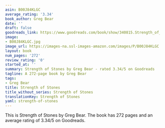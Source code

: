 ```yaml
---
asin: B00J84KLGC
average_rating: '3.34'
book_author: Greg Bear
date: ''
draft: false
goodreads_link: https://www.goodreads.com/book/show/340815.Strength_of_Stones
image:
- B00J84KLGC.jpg
image_url: https://images-na.ssl-images-amazon.com/images/P/B00J84KLGC.01._SCLZZZZZZZ.jpg
layout: book
num_pages: '272'
review_rating: '0'
started_at: ''
summary: Strength of Stones by Greg Bear - rated 3.34/5 on Goodreads
tagline: A 272-page book by Greg Bear
tags:
- Greg Bear
title: Strength of Stones
title_without_series: Strength of Stones
translationKey: Strength of Stones
yaml: strength-of-stones
---
```


This is Strength of Stones by Greg Bear. The book has 272 pages and an average rating of 3.34/5 on Goodreads.